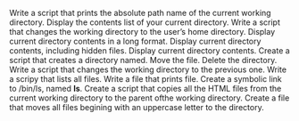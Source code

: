 Write a script that prints the absolute path name of the current working directory.
Display the contents list of your current directory.
Write a script that changes the working directory to the user’s home directory.
Display current directory contents in a long format.
Display current directory contents, including hidden files.
Display current directory contents.
Create a script that creates a directory named.
Move the file.
Delete the directory.
Write a script that changes the working directory to the previous one.
Write a scripy that lists all files.
Write a file that prints file.
Create a symbolic link to /bin/ls, named __ls__.
Create a script that copies all the HTML files from the current working directory to the parent ofthe working directory.
Create a file that moves all files begining with an uppercase letter to the directory.

